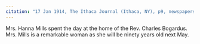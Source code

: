 ```yaml
---
citation: "17 Jan 1914, The Ithaca Journal (Ithaca, NY), p9, newspapers.com"
---
```

Mrs. Hanna Mills spent the day at the home of the Rev. Charles Bogardus. Mrs. Mills is a remarkable woman as she will be ninety years old next May.